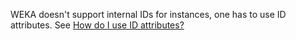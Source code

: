 
WEKA doesn't support internal IDs for instances, one has to use ID attributes. See [How do I use ID attributes?](how_do_i_use_id_attributes.md)
